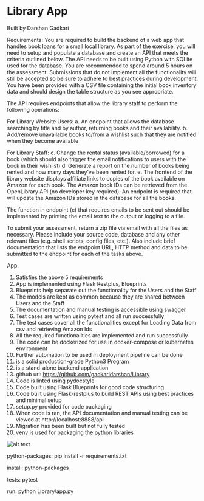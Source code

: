 # Library App

Built by Darshan Gadkari

Requirements:
You are required to build the backend of a web app that handles book loans for a small local library. As part of the 
exercise, you will need to setup and populate a database and create an API that meets the criteria outlined below. The 
API needs to be built using Python with SQLite used for the database. You are recommended to spend around 5 hours on 
the assessment. Submissions that do not implement all the functionality will still be accepted so be sure to adhere to 
best practices during development.
You have been provided with a CSV file containing the initial book inventory data and should design the table 
structure as you see appropriate.

The API requires endpoints that allow the library staff to perform the following operations: 

For Library Website Users:
a. An endpoint that allows the database searching by title and by author, returning books and their availability.
b. Add/remove unavailable books to/from a wishlist such that they are notified when they become available

For Library Staff:
c. Change the rental status (available/borrowed) for a book (which should also trigger the email notifications to 
users with the book in their wishlist)
d. Generate a report on the number of books being rented and how many days they’ve been rented for.
e. The frontend of the library website displays affiliate links to copies of the book available on Amazon for each 
book. The Amazon book IDs can be retrieved from the OpenLibrary API (no developer key required). An endpoint is 
required that will update the Amazon IDs stored in the database for all the books.

The function in endpoint (c) that requires emails to be sent out should be implemented by printing the email text 
to the output or logging to a file.

To submit your assessment, return a zip file via email with all the files as necessary. Please include your source 
code, database and any other relevant files (e.g. shell scripts, config files, etc.). Also include brief documentation 
that lists the endpoint URL, HTTP method and data to be submitted to the endpoint for each of the tasks above.

App:
1. Satisfies the above 5 requirements
2. App is implemented using Flask Restplus, Blueprints
3. Blueprints help separate out the functionality for the Users and the Staff
4. The models are kept as common because they are shared between Users and the Staff
5. The documentation and manual testing is accessible using swagger
6. Test cases are written using pytest and all run successfully
7. The test cases cover all the functionalities except for Loading Data from csv and retrieving Amazon Ids
8. All the required functionalities are implemented and run successfully
9. The code can be dockerized for use in docker-compose or kubernetes environment
10. Further automation to be used in deployment pipeline can be done
11. is a solid production-grade Python3 Program
12. is a stand-alone backend application
13. github url: https://github.com/gadkaridarshan/Library
14. Code is linted using pydocstyle
15. Code built using Flask Blueprints for good code structuring
16. Code built using Flask-restplus to build REST APIs using best practices and minimal setup
17. setup.py provided for code packaging
18. When code is ran, the API documentation and manual testing can be viewed
at http://localhost:8888/api
19. Migration has been built but not fully tested
20. venv is used for packaging the python libraries

![alt text](https://github.com/gadkaridarshan/Library/blob/main/LibaryAPIDocumentation.png)

python-packages:
   pip install -r requirements.txt

install: python-packages

tests:
   pytest

run:
   python Library/app.py

